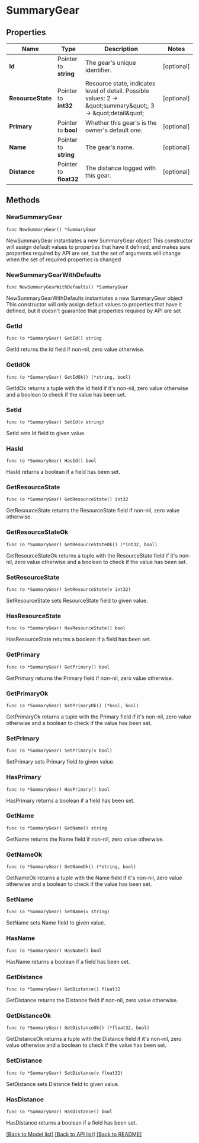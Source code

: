 # SummaryGear

## Properties

Name | Type | Description | Notes
------------ | ------------- | ------------- | -------------
**Id** | Pointer to **string** | The gear&#39;s unique identifier. | [optional] 
**ResourceState** | Pointer to **int32** | Resource state, indicates level of detail. Possible values: 2 -&gt; \&quot;summary\&quot;, 3 -&gt; \&quot;detail\&quot; | [optional] 
**Primary** | Pointer to **bool** | Whether this gear&#39;s is the owner&#39;s default one. | [optional] 
**Name** | Pointer to **string** | The gear&#39;s name. | [optional] 
**Distance** | Pointer to **float32** | The distance logged with this gear. | [optional] 

## Methods

### NewSummaryGear

`func NewSummaryGear() *SummaryGear`

NewSummaryGear instantiates a new SummaryGear object
This constructor will assign default values to properties that have it defined,
and makes sure properties required by API are set, but the set of arguments
will change when the set of required properties is changed

### NewSummaryGearWithDefaults

`func NewSummaryGearWithDefaults() *SummaryGear`

NewSummaryGearWithDefaults instantiates a new SummaryGear object
This constructor will only assign default values to properties that have it defined,
but it doesn't guarantee that properties required by API are set

### GetId

`func (o *SummaryGear) GetId() string`

GetId returns the Id field if non-nil, zero value otherwise.

### GetIdOk

`func (o *SummaryGear) GetIdOk() (*string, bool)`

GetIdOk returns a tuple with the Id field if it's non-nil, zero value otherwise
and a boolean to check if the value has been set.

### SetId

`func (o *SummaryGear) SetId(v string)`

SetId sets Id field to given value.

### HasId

`func (o *SummaryGear) HasId() bool`

HasId returns a boolean if a field has been set.

### GetResourceState

`func (o *SummaryGear) GetResourceState() int32`

GetResourceState returns the ResourceState field if non-nil, zero value otherwise.

### GetResourceStateOk

`func (o *SummaryGear) GetResourceStateOk() (*int32, bool)`

GetResourceStateOk returns a tuple with the ResourceState field if it's non-nil, zero value otherwise
and a boolean to check if the value has been set.

### SetResourceState

`func (o *SummaryGear) SetResourceState(v int32)`

SetResourceState sets ResourceState field to given value.

### HasResourceState

`func (o *SummaryGear) HasResourceState() bool`

HasResourceState returns a boolean if a field has been set.

### GetPrimary

`func (o *SummaryGear) GetPrimary() bool`

GetPrimary returns the Primary field if non-nil, zero value otherwise.

### GetPrimaryOk

`func (o *SummaryGear) GetPrimaryOk() (*bool, bool)`

GetPrimaryOk returns a tuple with the Primary field if it's non-nil, zero value otherwise
and a boolean to check if the value has been set.

### SetPrimary

`func (o *SummaryGear) SetPrimary(v bool)`

SetPrimary sets Primary field to given value.

### HasPrimary

`func (o *SummaryGear) HasPrimary() bool`

HasPrimary returns a boolean if a field has been set.

### GetName

`func (o *SummaryGear) GetName() string`

GetName returns the Name field if non-nil, zero value otherwise.

### GetNameOk

`func (o *SummaryGear) GetNameOk() (*string, bool)`

GetNameOk returns a tuple with the Name field if it's non-nil, zero value otherwise
and a boolean to check if the value has been set.

### SetName

`func (o *SummaryGear) SetName(v string)`

SetName sets Name field to given value.

### HasName

`func (o *SummaryGear) HasName() bool`

HasName returns a boolean if a field has been set.

### GetDistance

`func (o *SummaryGear) GetDistance() float32`

GetDistance returns the Distance field if non-nil, zero value otherwise.

### GetDistanceOk

`func (o *SummaryGear) GetDistanceOk() (*float32, bool)`

GetDistanceOk returns a tuple with the Distance field if it's non-nil, zero value otherwise
and a boolean to check if the value has been set.

### SetDistance

`func (o *SummaryGear) SetDistance(v float32)`

SetDistance sets Distance field to given value.

### HasDistance

`func (o *SummaryGear) HasDistance() bool`

HasDistance returns a boolean if a field has been set.


[[Back to Model list]](../README.md#documentation-for-models) [[Back to API list]](../README.md#documentation-for-api-endpoints) [[Back to README]](../README.md)


